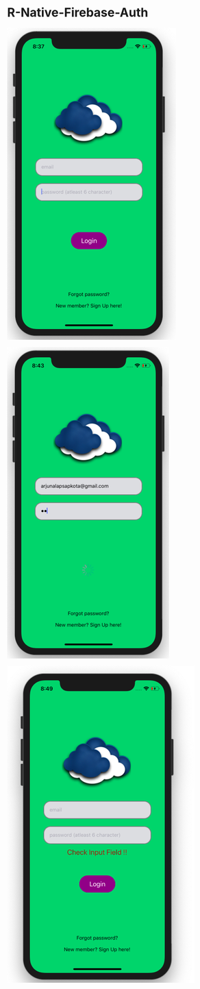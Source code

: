 # R-Native-Firebase-Auth
![Simple FireBase authentication App](https://github.com/Arjunalapsapkota/R-Native-Firebase-Auth/blob/master/src/ReactNative-App.png)

![while Loading](https://github.com/Arjunalapsapkota/R-Native-Firebase-Auth/blob/master/src/Loading.png)

![check input field](https://github.com/Arjunalapsapkota/R-Native-Firebase-Auth/blob/master/src/Check.png)
